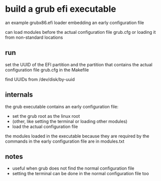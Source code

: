 build a grub efi executable
===========================

an example grubx86.efi loader embedding an early configuration file

can load modules before the actual configuration file grub.cfg or
loading it from non-standard locations


run
---

set the UUID of the EFI partition and the partition that contains the actual
configuration file grub.cfg in the Makefile

find UUIDs from /dev/disk/by-uuid


internals
---------

the grub executable contains an early configuration file:

- set the grub root as the linux root
- (other, like setting the terminal or loading other modules)
- load the actual configuration file

the modules loaded in the executable because they are required by the commands
in the early configuration file are in modules.txt



notes
-----

- useful when grub does not find the normal configuration file
- setting the terminal can be done in the normal configuration file too

